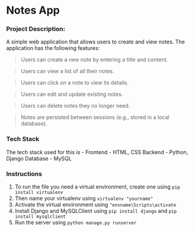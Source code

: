 # Notes App

### Project Description:
A simple web application that allows users to create and view notes. The
application has the following features:

> Users can create a new note by entering a title and content.


> Users can view a list of all their notes.


> Users can click on a note to view its details.


> Users can edit and update existing notes.


> Users can delete notes they no longer need.


> Notes are persisted between sessions (e.g., stored in a local database).


### Tech Stack

The tech stack used for this is -
Frontend - HTML, CSS
Backend - Python, Django
Database - MySQL

### Instructions

1) To run the file you need a virtual environment, create one using `pip install virtualenv`
2) Then name your virtualenv using `virtualenv "yourname"`
3) Activate the virtual environment using `"envname\Scripts\activate`
4) Install Django and MySQLClient using `pip install django` and `pip install mysqlclient`
5) Run the server using `python manage.py runserver`















